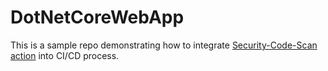 # DotNetCoreWebApp

This is a sample repo demonstrating how to integrate [Security-Code-Scan action](https://github.com/marketplace/actions/securitycodescan) into CI/CD process.
